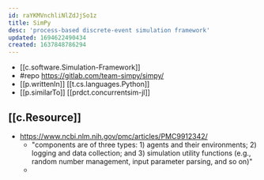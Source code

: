 ```yaml
---
id: raYKMVnchliNlZdJjSo1z
title: SimPy
desc: 'process-based discrete-event simulation framework'
updated: 1694622490434
created: 1637848786294
---
```


- [[c.software.Simulation-Framework]]
- #repo https://gitlab.com/team-simpy/simpy/
- [[p.writtenIn]] [[t.cs.languages.Python]]
- [[p.similarTo]] [[prdct.concurrentsim-jl]]


## [[c.Resource]]

- https://www.ncbi.nlm.nih.gov/pmc/articles/PMC9912342/
  - "components are of three types: 1) agents and their environments; 2) logging and data collection; and 3) simulation utility functions (e.g., random number management, input parameter parsing, and so on)"
  - 